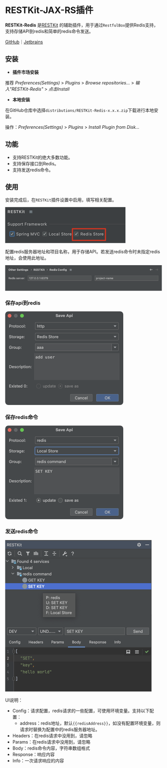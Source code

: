 # RESTKit-JAX-RS插件

**RESTKit-Redis** 是[RESTKit](https://plugins.jetbrains.com/plugin/14723-restkit) 的辅助插件，用于通过`RestfulBox`提供Redis支持，支持存储API到redis和简单的redis命令发送。

[GitHub](https://github.com/newhoo/RESTKit-Redis)｜[Jetbrains](https://plugins.jetbrains.com/plugin/18869-restkit-redis)

## 安装

- **插件市场安装**

推荐  _Preferences(Settings)_ > _Plugins_ > _Browse repositories..._ > _输入"RESTKit-Redis"_ > _点击Install_

- **本地安装**

在GitHub仓库中选择`distributions/RESTKit-Redis-x.x.x.zip`下载进行本地安装。

操作：_Preferences(Settings)_ > _Plugins_ > _Install Plugin from Disk..._

## 功能

- 支持RESTKit的绝大多数功能。
- 支持保存接口到Redis。
- 支持发送redis命令。

## 使用

安装完成后，在`RESTKit`插件设置中启用，填写相关配置。

![](images/56363215262765.png)

配置redis服务器地址和项目名称，用于存储API。若发送redis命令时未指定redis地址，会使用此地址。

![](images/147393215254952.png)

### 保存api到redis

![](images/233953215241649.png)

### 保存redis命令

![](images/335563215235863.png)

### 发送redis命令

![](images/422273215251864.png)

UI说明：

- Config：请求配置，redis请求的一些配置，可使用环境变量。支持以下配置： 
   - address：redis地址，默认`{{redisAddress}}`，如没有配置环境变量，则请求时替换为配置中的redis服务器地址。
- Headers：在redis请求中没用到，请忽略
- Params：在redis请求中没用到，请忽略
- Body：redis命令内容，字符串数组格式
- Response：响应内容
- Info：一次请求响应的内容

